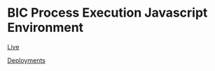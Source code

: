 # BIC Process Execution Javascript Environment

[Live](https://go-hse.github.io/bic-js-env/src/html/index.html)

[Deployments](https://github.com/go-hse/bic-js-env/deployments)

